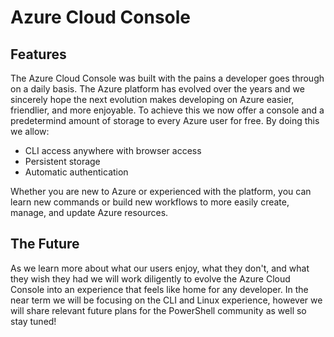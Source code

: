 # Azure Cloud Console

## Features
The Azure Cloud Console was built with the pains a developer goes through on a daily basis. The Azure platform has evolved over the years and we sincerely hope the next evolution makes developing on Azure easier, friendlier, and more enjoyable.
To achieve this we now offer a console and a predetermind amount of storage to every Azure user for free. By doing this we allow:
* CLI access anywhere with browser access
* Persistent storage
* Automatic authentication

Whether you are new to Azure or experienced with the platform, you can learn new commands or build new workflows to more easily create, manage, and update Azure resources.

## The Future
As we learn more about what our users enjoy, what they don't, and what they wish they had we will work diligently to evolve the Azure Cloud Console into an experience that feels like home for any developer.
In the near term we will be focusing on the CLI and Linux experience, however we will share relevant future plans for the PowerShell community as well so stay tuned!
